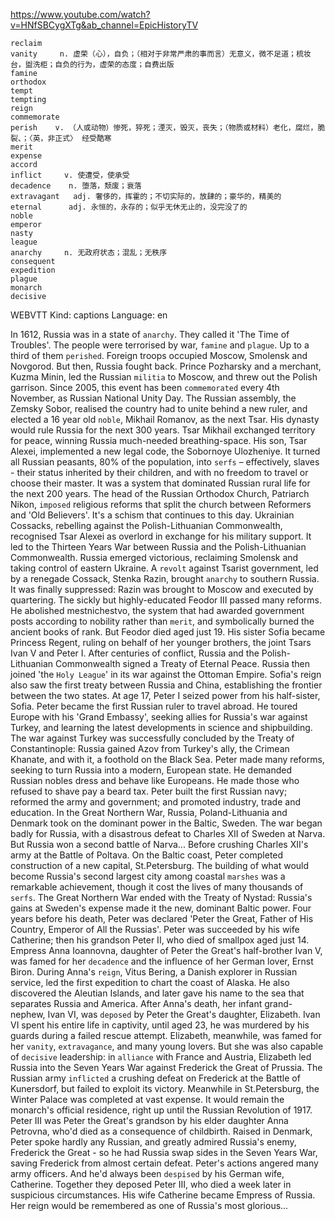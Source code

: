 https://www.youtube.com/watch?v=HNfSBCygXTg&ab_channel=EpicHistoryTV

```  
reclaim  
vanity     n. 虚荣（心），自负；（相对于非常严肃的事而言）无意义，微不足道；梳妆台，盥洗柜；自负的行为，虚荣的态度；自费出版  
famine  
orthodox  
tempt  
tempting  
reign    
commemorate  
perish    v. （人或动物）惨死，猝死；湮灭，毁灭，丧失；（物质或材料）老化，腐烂，脆裂、；〈英，非正式〉 经受酷寒
merit    
expense  
accord  
inflict     v. 使遭受，使承受
decadence    n. 堕落，颓废；衰落
extravagant   adj. 奢侈的，挥霍的；不切实际的，放肆的；豪华的，精美的
eternal      adj. 永恒的，永存的；似乎无休无止的，没完没了的
noble  
emperor  
nasty    
league  
anarchy     n. 无政府状态；混乱；无秩序
consequent  
expedition  
plague  
monarch  
decisive    
```

WEBVTT Kind: captions Language: en 

In 1612, Russia was in a state of `anarchy`. They called it 'The Time of Troubles'. The people were terrorised by war, `famine` and `plague`. Up to a third of them `perished`. Foreign troops occupied Moscow, Smolensk and Novgorod. But then, Russia fought back. Prince Pozharsky and a merchant, Kuzma Minin, led the Russian `militia` to Moscow, and threw out the Polish garrison. Since 2005, this event has been `commemorated` every 4th November, as Russian National Unity Day. The Russian assembly, the Zemsky Sobor, realised the country had to unite behind a new ruler, and elected a 16 year old `noble`, Mikhail Romanov, as the next Tsar. His dynasty would rule Russia for the next 300 years. Tsar Mikhail exchanged territory for peace, winning Russia much-needed breathing-space. His son, Tsar Alexei, implemented a new legal code, the Sobornoye Ulozheniye. It turned all Russian peasants, 80% of the population, into `serfs` – effectively, slaves - their status inherited by their children, and with no freedom to travel or choose their master. It was a system that dominated Russian rural life for the next 200 years. The head of the Russian Orthodox Church, Patriarch Nikon, `imposed` religious reforms that split the church between Reformers and 'Old Believers'. It's a schism that continues to this day. Ukrainian Cossacks, rebelling against the Polish-Lithuanian Commonwealth, recognised Tsar Alexei as overlord in exchange for his military support. It led to the Thirteen Years War between Russia and the Polish-Lithuanian Commonwealth. Russia emerged victorious, reclaiming Smolensk and taking control of eastern Ukraine. A `revolt` against Tsarist government, led by a renegade Cossack, Stenka Razin, brought `anarchy` to southern Russia. It was finally suppressed: Razin was brought to Moscow and executed by quartering. The sickly but highly-educated Feodor III passed many reforms. He abolished mestnichestvo, the system that had awarded government posts according to nobility rather than `merit`, and symbolically burned the ancient books of rank. But Feodor died aged just 19. His sister Sofia became Princess Regent, ruling on behalf of her younger brothers, the joint Tsars Ivan V and Peter I. After centuries of conflict, Russia and the Polish-Lithuanian Commonwealth signed a Treaty of Eternal Peace. Russia then joined 'the `Holy League`' in its war against the Ottoman Empire. Sofia's reign also saw the first treaty between Russia and China, establishing the frontier between the two states. At age 17, Peter I seized power from his half-sister, Sofia. Peter became the first Russian ruler to travel abroad. He toured Europe with his 'Grand Embassy', seeking allies for Russia's war against Turkey, and learning the latest developments in science and shipbuilding. The war against Turkey was successfully concluded by the Treaty of Constantinople: Russia gained Azov from Turkey's ally, the Crimean Khanate, and with it, a foothold on the Black Sea. Peter made many reforms, seeking to turn Russia into a modern, European state. He demanded Russian nobles dress and behave like Europeans. He made those who refused to shave pay a beard tax. Peter built the first Russian navy; reformed the army and government; and promoted industry, trade and education. In the Great Northern War, Russia, Poland-Lithuania and Denmark took on the dominant power in the Baltic, Sweden. The war began badly for Russia, with a disastrous defeat to Charles XII of Sweden at Narva. But Russia won a second battle of Narva... Before crushing Charles XII's army at the Battle of Poltava. On the Baltic coast, Peter completed construction of a new capital, St.Petersburg. The building of what would become Russia's second largest city among coastal `marshes` was a remarkable achievement, though it cost the lives of many thousands of `serfs`. The Great Northern War ended with the Treaty of Nystad: Russia's gains at Sweden's expense made it the new, dominant Baltic power. Four years before his death, Peter was declared 'Peter the Great, Father of His Country, Emperor of All the Russias'. Peter was succeeded by his wife Catherine; then his grandson Peter II, who died of smallpox aged just 14. Empress Anna Ioannovna, daughter of Peter the Great's half-brother Ivan V, was famed for her `decadence` and the influence of her German lover, Ernst Biron. During Anna's `reign`, Vitus Bering, a Danish explorer in Russian service, led the first expedition to chart the coast of Alaska. He also discovered the Aleutian Islands, and later gave his name to the sea that separates Russia and America. After Anna's death, her infant grand-nephew, Ivan VI, was `deposed` by Peter the Great's daughter, Elizabeth. Ivan VI spent his entire life in captivity, until aged 23, he was murdered by his guards during a failed rescue attempt. Elizabeth, meanwhile, was famed for her `vanity`, `extravagance`, and many young lovers. But she was also capable of `decisive` leadership: in `alliance` with France and Austria, Elizabeth led Russia into the Seven Years War against Frederick the Great of Prussia. The Russian army `inflicted` a crushing defeat on Frederick at the Battle of Kunersdorf, but failed to exploit its victory. Meanwhile in St.Petersburg, the Winter Palace was completed at vast expense. It would remain the monarch's official residence, right up until the Russian Revolution of 1917. Peter III was Peter the Great's grandson by his elder daughter Anna Petrovna, who'd died as a consequence of childbirth. Raised in Denmark, Peter spoke hardly any Russian, and greatly admired Russia's enemy, Frederick the Great - so he had Russia swap sides in the Seven Years War, saving Frederick from almost certain defeat. Peter's actions angered many army officers. And he'd always been `despised` by his German wife, Catherine. Together they deposed Peter III, who died a week later in suspicious circumstances. His wife Catherine became Empress of Russia. Her reign would be remembered as one of Russia's most glorious... 